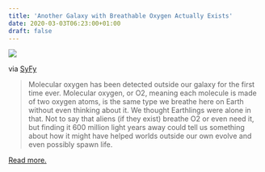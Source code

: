 ```yaml
---
title: 'Another Galaxy with Breathable Oxygen Actually Exists'
date: 2020-03-03T06:23:00+01:00
draft: false
---
```


[![](https://cdn-blog.adafruit.com/uploads/2020/02/astronautinspace-600x337.jpg)](https://www.syfy.com/syfywire/markarian-231-galaxy-breathable-oxygen)

via [SyFy](https://www.syfy.com/syfywire/markarian-231-galaxy-breathable-oxygen)

> Molecular oxygen has been detected outside our galaxy for the first time ever. Molecular oxygen, or O2, meaning each molecule is made of two oxygen atoms, is the same type we breathe here on Earth without even thinking about it. We thought Earthlings were alone in that. Not to say that aliens (if they exist) breathe O2 or even need it, but finding it 600 million light years away could tell us something about how it might have helped worlds outside our own evolve and even possibly spawn life.

[Read more.](https://www.syfy.com/syfywire/markarian-231-galaxy-breathable-oxygen)